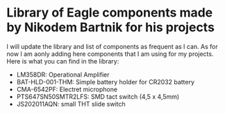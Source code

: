 # Library of Eagle components made by Nikodem Bartnik for his projects
I will update the library and list of components as frequent as I can. As for now I am aonly adding here components that I am using for my projects. 
Here is what you can find in the library:
- LM358DR: Operational Amplifier
- BAT-HLD-001-THM: Simple battery holder for CR2032 battery
- CMA-6542PF: Electret microphone
- PTS647SN50SMTR2LFS: SMD tact switch (4,5 x 4,5mm)
- JS202011AQN: small THT slide switch

